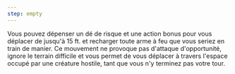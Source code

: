 ```yaml
---
step: empty
---
```

Vous pouvez dépenser un dé de risque et une action bonus pour vous déplacer de jusqu'à 15 ft. et recharger toute arme à feu que vous seriez en train de manier. Ce mouvement ne provoque pas d'attaque d'opportunité, ignore le terrain difficile et vous permet de vous déplacer à travers l'espace occupé par une créature hostile, tant que vous n'y terminez pas votre tour.
